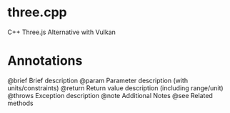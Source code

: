# three.cpp
C++ Three.js Alternative with Vulkan

# Annotations
@brief   Brief description
@param   Parameter description (with units/constraints)
@return  Return value description (including range/unit)
@throws  Exception description
@note    Additional Notes
@see     Related methods